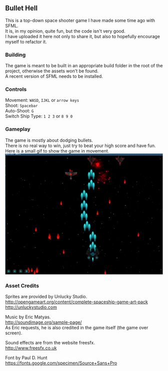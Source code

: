 ## Bullet Hell
This is a top-down space shooter game I have made some time ago with SFML.<br/>
It is, in my opinion, quite fun, but the code isn't very good.<br/>
I have uploaded it here not only to share it, but also to hopefully encourage myself to refactor it.<br/>

### Building
The game is meant to be built in an appropriate build folder in the root of the project, otherwise the assets won't be found.<br/>
A recent version of SFML needs to be installed.<br/>

### Controls
Movement: `WASD`, `IJKL` or `arrow keys`<br/>
Shoot: `Spacebar`<br/>
Auto-Shoot: `G`<br/>
Switch Ship Type: `1 2 3` or `8 9 0`

### Gameplay
The game is mostly about dodging bullets.<br/>
There is no real way to win, just try to beat your high score and have fun.<br/>
Here is a small gif to show the game in movement.<br/>
![Alt Text](preview.gif)

### Asset Credits
Sprites are provided by Unlucky Studio.<br/>
http://opengameart.org/content/complete-spaceship-game-art-pack<br/>
http://unluckystudio.com<br/>

Music by Eric Matyas.<br/>
http://soundimage.org/sample-page/<br/>
As Eric requests, he is also credited in the game itself (the game over screen).<br/>

Sound effects are from the website freesfx.<br/>
http://www.freesfx.co.uk<br/>

Font by Paul D. Hunt<br/>
https://fonts.google.com/specimen/Source+Sans+Pro<br/>